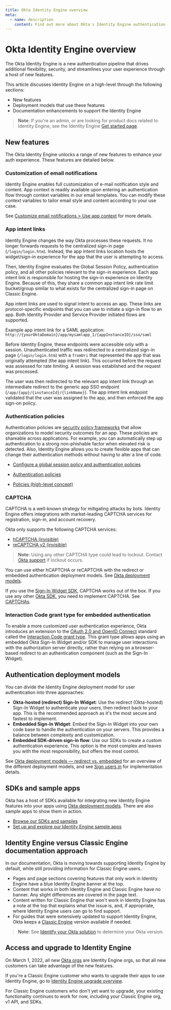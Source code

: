 ```yaml
---
title: Okta Identity Engine overview
meta:
  - name: description
    content: Find out more about Okta's Identity Engine authentication flow, what developer features it unlocks, and how to use it.
---
```

# Okta Identity Engine overview

<ApiLifecycle access="ie" />

The Okta Identity Engine is a new authentication pipeline that drives additional flexibility, security, and streamlines your user experience through a host of new features. 

This article discusses Identity Engine on a high-level through the following sections:

* New features 
* Deployment models that use these features
* Documentation enhancements to support the Identity Engine

> **Note**: If you're an admin, or are looking for product docs related to Identity Engine, see the Identity Engine [Get started page](https://help.okta.com/okta_help.htm?type=oie&id=ext-get-started-oie).

## New features

The Okta Identity Engine unlocks a range of new features to enhance your auth experience. These features are detailed below.

### Customization of email notifications

Identity Engine enables full customization of e-mail notification style and content. App context is readily available upon entering an authentication flow through context variables in our email templates. You can modify these context variables to tailor email style and content according to your use case.  

See [Customize email notifications > Use app context](/docs/guides/custom-email/main/#use-app-context) for more details.

### App intent links
Identity Engine changes the way Okta processes these requests. It no longer forwards requests to the centralized sign-in page (`/login/login.htm`). Instead, the app intent links location hosts the widget/sign-in experience for the app that the user is attempting to access.

Then, Identity Engine evaluates the Global Session Policy, authentication policy, and all other policies relevant to the sign-in experience. Each app intent link is responsible for hosting the sign-in experience on Identity Engine. Because of this, they share a common app intent link rate limit bucket/group similar to what exists for the centralized sign-in page on Classic Engine.

App intent links are used to signal intent to access an app. These links are protocol-specific endpoints that you can use to initiate a sign-in flow to an app. Both Identity Provider and Service Provider initiated flows are supported.

Example app intent link for a SAML application:
`http://{yourOktaDomain}/app/mysamlapp_1/{appInstanceID}/sso/saml`

Before Identity Engine, these endpoints were accessible only with a session. Unauthenticated traffic was redirected to a centralized sign-in page (`/login/login.htm`) with a `fromUri` that represented the app that was originally attempted (the app intent link). This occurred before the request was assessed for rate limiting. A session was established and the request was processed.

The user was then redirected to the relevant app intent link through an intermediate redirect to the generic app SSO endpoint (`/app/{app}/{instanceId}/{linkName}`). The app intent link endpoint validated that the user was assigned to the app, and then enforced the app sign-on policy.



### Authentication policies

Authentication policies are [security policy frameworks](https://csrc.nist.gov/pubs/sp/800/63/b/upd2/final) that allow organizations to model security outcomes for an app. These policies are shareable across applications. For example, you can automatically step up authentication to a strong non-phishable factor when elevated risk is detected. Also, Identity Engine allows you to create flexible apps that can change their authentication methods without having to alter a line of code.

* [Configure a global session policy and authentication policies](/docs/guides/configure-signon-policy/)

* [Authentication policies](https://help.okta.com/okta_help.htm?type=oie&id=ext-about-asop)

* [Policies (high-level concept)](/docs/concepts/policies/)

### CAPTCHA

CAPTCHA is a well-known strategy for mitigating attacks by bots. Identity Engine offers integrations with market-leading CAPTCHA services for registration, sign-in, and account recovery.

Okta only supports the following CAPTCHA services:

- [hCAPTCHA (invisible)](https://docs.hcaptcha.com/invisible)
- [reCAPTCHA v2 (invisible)](https://developers.google.com/recaptcha/docs/invisible)

>**Note:** Using any other CAPTCHA type could lead to lockout. Contact [Okta support](https://support.okta.com) if lockout occurs.

You can use either hCAPTCHA or reCAPTCHA with the redirect or embedded authentication deployment models. See [Okta deployment models](/docs/concepts/redirect-vs-embedded/).

If you use the [Sign-In Widget SDK](https://github.com/okta/okta-signin-widget), CAPTCHA works out of the box. If you use any other [Okta SDK](https://developer.okta.com/code/), you need to implement CAPTCHA. See [CAPTCHAs](https://developer.okta.com/docs/api/openapi/okta-management/management/tag/CAPTCHA/).

### Interaction Code grant type for embedded authentication

To enable a more customized user authentication experience, Okta introduces an extension to the [OAuth 2.0 and OpenID Connect](/docs/concepts/oauth-openid) standard called the [Interaction Code grant type](/docs/concepts/interaction-code/). This grant type allows apps using an embedded Okta Sign-In Widget and/or SDK to manage user interactions with the authorization server directly, rather than relying on a browser-based redirect to an authentication component (such as the Sign-In Widget).

## Authentication deployment models

You can divide the Identity Engine deployment model for user authentication into three approaches:

* **Okta-hosted (redirect) Sign-In Widget**: Use the redirect (Okta-hosted) Sign-In Widget to authenticate your users, then redirect back to your app. This is the recommended approach as it's the most secure and fastest to implement.
* **Embedded Sign-In Widget**: Embed the Sign-In Widget into your own code base to handle the authentication on your servers. This provides a balance between complexity and customization.
* **Embedded SDK-driven sign-in flow**: Use our SDKs to create a custom authentication experience. This option is the most complex and leaves you with the most responsibility, but offers the most control.

See [Okta deployment models &mdash; redirect vs. embedded](/docs/concepts/redirect-vs-embedded/) for an overview of the different deployment models, and see [Sign users in](/docs/guides/sign-in-overview/) for implementation details.

## SDKs and sample apps

Okta has a host of SDKs available for integrating new Identity Engine features into your apps using [Okta deployment models](#authentication-deployment-models). There are also sample apps to show them in action.

* [Browse our SDKs and samples](/code/)
* [Set up and explore our Identity Engine sample apps](/docs/guides/oie-embedded-common-download-setup-app/)

## Identity Engine versus Classic Engine documentation approach

In our documentation, Okta is moving towards supporting Identity Engine by default, while still providing information for Classic Engine users.

* Pages and page sections covering features that only work in Identity Engine have a blue Identity Engine banner at the top.
* Content that works in both Identity Engine and Classic Engine have no banner. Any slight differences are covered in the page text.
* Content written for Classic Engine that won't work in Identity Engine has a note at the top that explains what the issue is, and, if appropriate, where Identity Engine users can go to find support.
* For guides that were extensively updated to support Identity Engine, Okta keeps a [Classic Engine](/docs/guides/archive-overview/) version available if needed.

> **Note**: See [Identify your Okta solution](https://help.okta.com/okta_help.htm?type=oie&id=ext-oie-version) to determine your Okta version.

## Access and upgrade to Identity Engine

On March 1, 2022, all new [Okta orgs](/docs/concepts/okta-organizations/) are Identity Engine orgs, so that all new customers can take advantage of the new features.

If you're a Classic Engine customer who wants to upgrade their apps to use Identity Engine, go to [Identity Engine upgrade overview](/docs/guides/oie-upgrade-overview/).

For Classic Engine customers who don't yet want to upgrade, your existing functionality continues to work for now, including your Classic Engine org, v1 API, and SDKs.

